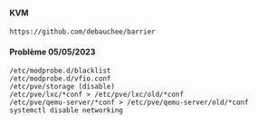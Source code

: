 #### KVM
```
https://github.com/debauchee/barrier
```


#### Problème 05/05/2023
```
/etc/modprobe.d/blacklist
/etc/modprobe.d/vfio.conf
/etc/pve/storage (disable)
/etc/pve/lxc/*conf > /etc/pve/lxc/old/*conf 
/etc/pve/qemu-server/*conf > /etc/pve/qemu-server/old/*conf 
systemctl disable networking
```
